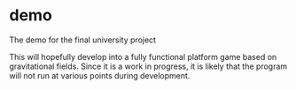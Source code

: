 # demo
The demo for the final university project

This will hopefully develop into a fully functional platform game based on gravitational fields.
Since it is a work in progress, it is likely that the program will not run at various points during development.
